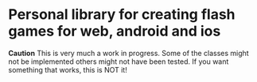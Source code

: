 # Personal library for creating flash games for web, android and ios

**Caution** This is very much a work in progress. Some of the classes might not be implemented others might not have been tested. If you want something that works, this is NOT it!